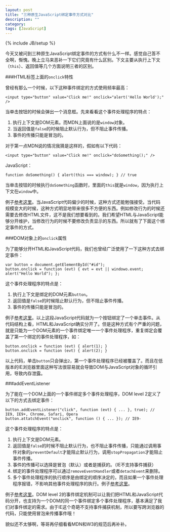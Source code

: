 ```yaml
---
layout: post
title: "三种原生JavaScript绑定事件方式对比"
description: ""
category: 
tags: [JavaScript]
---
```

{% include JB/setup %}

今天又被问到三种原生JavaScript绑定事件的方式有什么不一样。感觉自己答不全啊，惭愧。晚上立马来恶补一下它们究竟有什么区别。下文主要从执行上下文（`this`）、返回值等几个方面说明三者的区别。

###HTML标签上面的`onclick`特性

曾经有那么一个时候，以下这种事件绑定的方式使用频率最高：

    <input type="button" value="Click me!" onclick="alert('Hello World');" />

当单击按钮的时候会弹出一个消息框。先来看看这个事件处理程序的特点：

1. 执行上下文是DOM元素。而MDN上面说的是`window`对象。
2. 当返回值是`false`的时候阻止默认行为，但不阻止事件传播。
3. 事件的传播只能是冒泡的。

对于第一点MDN说的情况我猜是这样的，假如有以下代码：

    <input type="button" value="Click me!" onclick="doSomething();" />

JavaScript：

    function doSomething() { alert(this === window); } // true

当单击按钮的时候执行`doSomething`函数时，里面的`this`就是`window`，因为执行上下文在`window`中。

例子[参考这里](http://jsfiddle.net/MB9af/5/)。当JavaScript代码偏少的时候，这种方式还能勉强接受。当代码规模变大的时候，这种方式明显地带来很多不方便的东西。例如修改行为的时候还需要去修改HTML文件，这不是我们想要看到的。我们希望HTML与JavaScript能够分开维护，当修改行为的时候不要修改负责显示的东西。所以就有了下面这个绑定事件的方式。

###DOM对象上的`onclick`属性

为了能够分开HTML和JavaScript代码，我们也曾经广泛使用了一下这种方式去绑定事件：

    var button = document.getElementById("#id");
    button.onclick = function (evt) { evt = evt || windowo.event; alert("Hello World"); };

这个事件处理程序的特点是：

1. 执行上下文是绑定的DOM元素`button`。
2. 返回值是`false`的时候阻止默认行为，但不阻止事件传播。
3. 事件的传播只能是冒泡的。

例子[参考这里](http://jsfiddle.net/ZbR4J)。以上这段JavaScript代码就为一个按钮绑定了一个单击事件。从代码结构上看，HTML和JavaScript确实分开了。但是这种方式有个严重的问题，就是只能为一个DOM元素的一个事件绑定唯一一个事件处理程序，重复绑定会覆盖了第一个绑定的事件处理程序，如：

    button.onclick = function (evt) { alert(1); }
    button.onclick = function (evt) { alert(2); }

以上代码，单击`button`只会弹出`2`，第一个事件处理程序已经被覆盖了。而且在低版本的IE浏览器里面这种写法很容易就会导致DOM与JavaScript对象的循环引用，导致内存泄露。

###addEventListener

为了能在一个DOM上面的一个事件绑定多个事件处理程序，DOM level 2定义了以下的方式去绑定事件：

    button.addEventListener("click", function (evt) { ... }, true); // IE9, IE9+, Chrome, Safari, Opera
    button.attatchEvent("onclick", function () { ... }); // IE9-

这个事件处理程序的特点是：

1. 执行上下文是DOM元素。
2. 返回值是`false`的时候不阻止默认行为，也不阻止事件传播，只能通过调用事件对象的`preventDefault`才能阻止默认行为，调用`stopPropagation`才能阻止事件传播。
3. 事件的传播可以选择是冒泡（默认）或者是捕获的。（IE不支持事件捕获）
4. 绑定的事件处理程序可以通过`removeEventHandler`或者`detachEvent`来删除。
5. 多个事件处理程序的执行顺序是由绑定的顺序决定的，而且如果一个事件处理程序报错，不影响其他事件处理程序的执行。例子[参考这里](http://jsfiddle.net/myPP7/)。

例子[参考这里](http://jsfiddle.net/5zpLT/3/)。DOM level 2的事件绑定机制可以让我们把HTML和JavaScript代码分开，也支持为一个DOM的同一个事件绑定多个事件处理程序，基本满足了我们对事件绑定的需求。由于IE这个奇葩不支持事件捕获机制，所以要写跨浏览器的代码，只能使用冒泡来传播事件哦！

貌似还不太够啊，等哥再仔细看看MDN和W3的规范后再补补。
